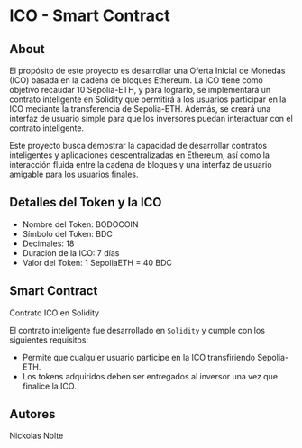 # ICO - Smart Contract


## About
El propósito de este proyecto es desarrollar una Oferta Inicial de Monedas (ICO) basada en la cadena de bloques Ethereum. La ICO tiene como objetivo recaudar 10 Sepolia-ETH, y para lograrlo, se implementará un contrato inteligente en Solidity que permitirá a los usuarios participar en la ICO mediante la transferencia de Sepolia-ETH. Además, se creará una interfaz de usuario simple para que los inversores puedan interactuar con el contrato inteligente. 

Este proyecto busca demostrar la capacidad de desarrollar contratos inteligentes y aplicaciones descentralizadas en Ethereum, así como la interacción fluida entre la cadena de bloques y una interfaz de usuario amigable para los usuarios finales.


## Detalles del Token y la ICO

- Nombre del Token: BODOCOIN
- Símbolo del Token: BDC
- Decimales: 18
- Duración de la ICO: 7 días
- Valor del Token:  1 SepoliaETH = 40 BDC

## Smart Contract 

Contrato ICO en Solidity

El contrato inteligente fue desarrollado en `Solidity` y cumple con los siguientes requisitos:

- Permite que cualquier usuario participe en la ICO transfiriendo Sepolia-ETH.
- Los tokens adquiridos deben ser entregados al inversor una vez que finalice la ICO.


## Autores
Nickolas Nolte

